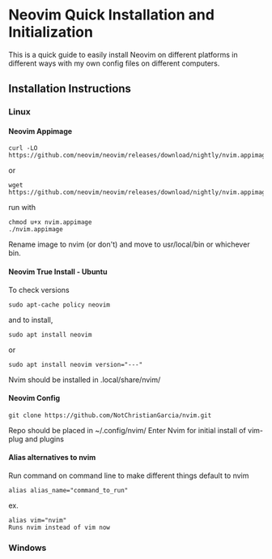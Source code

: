 
# Neovim Quick Installation and Initialization
This is a quick guide to easily install Neovim on different platforms in different ways with my own config files on different computers.  
  
## Installation Instructions
### Linux
#### Neovim Appimage
~~~~
curl -LO https://github.com/neovim/neovim/releases/download/nightly/nvim.appimage
~~~~
or
~~~~
wget https://github.com/neovim/neovim/releases/download/nightly/nvim.appimage
~~~~
run with
~~~~
chmod u+x nvim.appimage
./nvim.appimage
~~~~
Rename image to nvim (or don't) and move to usr/local/bin or whichever bin.
  
#### Neovim True Install - Ubuntu
To check versions
~~~~
sudo apt-cache policy neovim
~~~~
and to install,
~~~~
sudo apt install neovim
~~~~
or
~~~~
sudo apt install neovim version="---"
~~~~
Nvim should be installed in .local/share/nvim/

#### Neovim Config
~~~~
git clone https://github.com/NotChristianGarcia/nvim.git
~~~~
Repo should be placed in ~/.config/nvim/
Enter Nvim for initial install of vim-plug and plugins

#### Alias alternatives to nvim
Run command on command line  to make different things default to nvim
~~~~
alias alias_name="command_to_run"
~~~~
ex.
~~~~
alias vim="nvim"
Runs nvim instead of vim now
~~~~

### Windows
